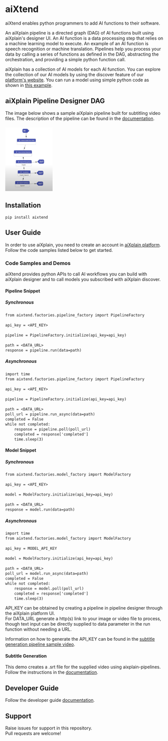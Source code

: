 # aiXtend

aiXtend enables python programmers to add AI functions to their software.

An aiXplain pipeline is a directed graph (DAG) of AI functions built using aiXplain's designer UI. An AI function is a data processing step that relies on a machine learning model to execute. An example of an AI function is speech recognition or machine translation. Pipelines help you process your data by calling a series of functions as defined in the DAG, abstracting the orchestration, and providing a simple python function call.

aiXplain has a collection of AI models for each AI function. You can explore the collection of our AI models by using the discover feature of our [platform's website](https://platform.aixplain.com/). You can run a model using simple python code as shown in [this example](https://github.com/aixplain/pipelines/tree/model_caller#model-snippet).

## aiXplain Pipeline Designer DAG

The image below shows a sample aiXplain pipeline built for subtitling video files. The description of the pipeline can be found in the [documentation](docs/samples/subtitle_generator/README.md).

<img src="docs/assets/designer-subtitling-sample.png" width=30% height=30%>


## Installation

```
pip install aixtend
```

## User Guide

In order to use aiXplain, you need to create an account in [aiXplain platform](https://platform.aixplain.com/). Follow the code samples listed below to get started.

### Code Samples and Demos

aiXtend provides python APIs to call AI workflows you can build with aiXplain designer and to call models you subscribed with aiXplain discover.

#### Pipeline Snippet
##### Synchronous

```
from aixtend.factories.pipeline_factory import PipelineFactory

api_key = <API_KEY>

pipeline = PipelineFactory.initialize(api_key=api_key)

path = <DATA_URL>
response = pipeline.run(data=path)
```
##### Asynchronous
```
import time
from aixtend.factories.pipeline_factory import PipelineFactory

api_key = <API_KEY>

pipeline = PipelineFactory.initialize(api_key=api_key)

path = <DATA_URL>
poll_url = pipeline.run_async(data=path)
completed = False
while not completed:
    response = pipeline.poll(poll_url)
    completed = response['completed']
    time.sleep(3)
```

#### Model Snippet
##### Synchronous
```
from aixtend.factories.model_factory import ModelFactory

api_key = <API_KEY>

model = ModelFactory.initialize(api_key=api_key)

path = <DATA_URL>
response = model.run(data=path)
```
##### Asynchronous
```
import time
from aixtend.factories.model_factory import ModelFactory

api_key = MODEL_API_KEY

model = ModelFactory.initialize(api_key=api_key)

path = <DATA_URL>
poll_url = model.run_async(data=path)
completed = False
while not completed:
    response = model.poll(poll_url)
    completed = response['completed']
    time.sleep(3)
```

API_KEY can be obtained by creating a pipeline in pipeline designer through the aiXplain platform UI.   
For DATA_URL generate a http(s) link to your image or video file to process, though text input can be directly supplied to data parameter in the run function without needing a URL.  
  
Information on how to generate the API_KEY can be found in the [subtitle generation pipeline sample video](https://aixplain.com/designer-tutorial/). 

#### Subtitle Generation

This demo creates a .srt file for the supplied video using aixplain-pipelines. Follow the instructions in the [documentation](docs/samples/subtitle_generator/README.md).

## Developer Guide

Follow the developer guide [documentation](docs/development/developer_guide.md).

## Support

Raise issues for support in this repository.  
Pull requests are welcome!
